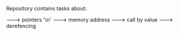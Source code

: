 Repository contains tasks about:

---> pointers '\n'
---> memory address
---> call by value
---> derefencing
